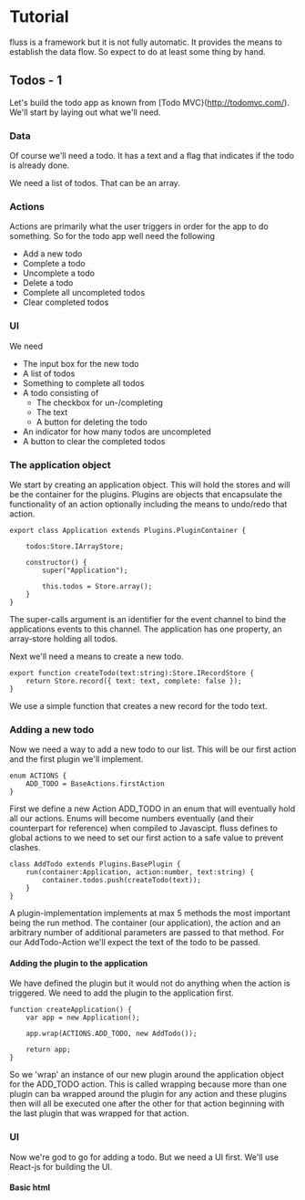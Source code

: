 # Tutorial

fluss is a framework but it is not fully automatic. It provides the means to establish the data flow. So expect to do
at least some thing by hand.

## Todos - 1

Let's build the todo app as known from [Todo MVC}(http://todomvc.com/). We'll start by laying out what we'll need.

### Data

Of course we'll need a todo. It has a text and a flag that indicates if the todo is already done.

We need a list of todos. That can be an array.


### Actions

Actions are primarily what the user triggers in order for the app to do something. So for the todo app well need the following

* Add a new todo
* Complete a todo
* Uncomplete a todo
* Delete a todo
* Complete all uncompleted todos
* Clear completed todos

### UI

We need

* The input box for the new todo
* A list of todos
* Something to complete all todos
* A todo consisting of
    * The checkbox for un-/completing
    * The text
    * A button for deleting the todo
* An indicator for how many todos are uncompleted
* A button to clear the completed todos

### The application object

We start by creating an application object. This will hold the stores and will be the container for the plugins. Plugins are
objects that encapsulate the functionality of an action optionally including the means to undo/redo that action.

    export class Application extends Plugins.PluginContainer {

        todos:Store.IArrayStore;

        constructor() {
            super("Application");

            this.todos = Store.array();
        }
    }

The super-calls argument is an identifier for the event channel to bind the applications events to this channel. The application has
one property, an array-store holding all todos.

Next we'll need a means to create a new todo.

    export function createTodo(text:string):Store.IRecordStore {
        return Store.record({ text: text, complete: false });
    }

We use a simple function that creates a new record for the todo text.

### Adding a new todo

Now we need a way to add a new todo to our list. This will be our first action and the first plugin we'll implement.

    enum ACTIONS {
        ADD_TODO = BaseActions.firstAction
    }

First we define a new Action ADD_TODO in an enum that will eventually hold all our actions. Enums will become numbers eventually
(and their counterpart for reference) when compiled to Javascipt. fluss defines to global actions to we need to set our first action to a
safe value to prevent clashes.

    class AddTodo extends Plugins.BasePlugin {
        run(container:Application, action:number, text:string) {
            container.todos.push(createTodo(text));
        }
    }

A plugin-implementation implements at max 5 methods the most important being the run method. The container (our application),
the action and an arbitrary number of additional parameters are passed to that method. For our AddTodo-Action we'll expect
the text of the todo to be passed.

#### Adding the plugin to the application

We have defined the plugin but it would not do anything when the action is triggered. We need to add the plugin to the application first.

    function createApplication() {
        var app = new Application();

        app.wrap(ACTIONS.ADD_TODO, new AddTodo());

        return app;
    }

So we 'wrap' an instance of our new plugin around the application object for the ADD_TODO action. This is called wrapping because
more than one plugin can ba wrapped around the plugin for any action and these plugins then will all be executed one after the other
for that action beginning with the last plugin that was wrapped for that action.

### UI

Now we're god to go for adding a todo. But we need a UI first. We'll use React-js for building the UI.

#### Basic html




